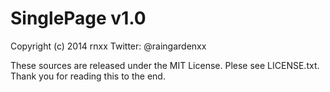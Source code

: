 SinglePage v1.0
==========
Copyright (c) 2014 rnxx
Twitter: @raingardenxx

These sources are released under the MIT License.
Plese see LICENSE.txt.
Thank you for reading this to the end.
